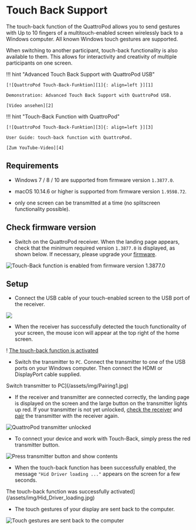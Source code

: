 # Touch Back Support

The touch-back function of the QuattroPod allows you to send gestures with Up to 10 fingers of a multitouch-enabled screen wirelessly back to a Windows computer. All known Windows touch gestures are supported.

When switching to another participant, touch-back functionality is also available to them. This allows for interactivity and creativity of multiple participants on one screen.
 
!!! hint "Advanced Touch Back Support with QuattroPod USB"

    [![QuattroPod Touch-Back-Funktion][1]{: align=left }][1]
	
	Demonstration: Advanced Touch Back Support with QuattroPod USB.
	
	[Video ansehen][2]

  [1]: /assets/img/thumbnail.video.advancedtouch.png
  [2]: https://assets.stueber.de/videos/touchback.win-android.mp4
  
!!! hint "Touch-Back Function with QuattroPod"

    [![QuattroPod Touch-Back-Funktion][3]{: align=left }][3]
	
	User Guide: touch-back function with QuattroPod.
	
	[Zum YouTube-Video][4]

  [1]: /assets/img/thumbnail.video.advancedtouch.png
  [2]: https://assets.stueber.de/videos/touchback.win-android.en.mp4
  [3]: /assets/img/thumbnail.video.touch.png
  [4]: https://youtu.be/Qky7XQR1rrE
  
## Requirements

* Windows 7 / 8 / 10 are supported from firmware version `1.3877.0`.

* macOS 10.14.6 or higher is supported from firmware version `1.9598.72`.

* only one screen can be transmitted at a time \(no splitscreen functionality possible\).

## Check firmware version

* Switch on the QuattroPod receiver. When the landing page appears, check that the minimum required version `1.3877.0` is displayed, as shown below. If necessary, please upgrade your [firmware](adv.settings.md#upgrade).

![Touch-Back function is enabled from firmware version 1.3877.0](/assets/img/quattropod.landingpage.fw.png)

## Setup

* Connect the USB cable of your touch-enabled screen to the USB port of the receiver.

![](/assets/img/RX_Touch-USB-cable.png)

* When the receiver has successfully detected the touch functionality of your screen, the mouse icon will appear at the top right of the home screen.

! [The touch-back function is activated](/assets/img/quattropod.touch.icon.png)

* Switch the transmitter to `PC`. Connect the transmitter to one of the USB ports on your Windows computer. Then connect the HDMI or DisplayPort cable supplied.

Switch transmitter to PC](/assets/img/Pairing1.jpg)

* If the receiver and transmitter are connected correctly, the landing page is displayed on the screen and the large button on the transmitter lights up red. If your transmitter is not yet unlocked, [check the receiver](quickstart.md#setup) and [pair](pairing.md) the transmitter with the receiver again.

![QuattroPod transmitter unlocked](/assets/img/Transmitter_screen_ready.png)

* To connect your device and work with Touch-Back, simply press the red transmitter button. 

![Press transmitter button and show contents](/assets/img/QSG-Transmitter.png)

* When the touch-back function has been successfully enabled, the message `"Hid Driver loading ..."` appears on the screen for a few seconds.

The touch-back function was successfully activated](/assets/img/Hid_Driver_loading.jpg)

* The touch gestures of your display are sent back to the computer.

![Touch gestures are sent back to the computer](/assets/img/QuattroPod_TouchBack_using.png)
